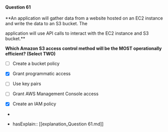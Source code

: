 #### Question  61


**An application will gather data from a website hosted on an EC2 instance and write the data to an S3 bucket. The

application will use API calls to interact with the EC2 instance and S3 bucket.**


**Which Amazon S3 access control method will be the MOST operationally efficient? (Select TWO)**


- [ ] Create a bucket policy


- [x] Grant programmatic access


- [ ] Use key pairs


- [ ] Grant AWS Management Console access


- [x] Create an IAM policy


*

- hasExplain:: [[explanation_Question  61.md]]
